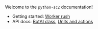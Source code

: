 Welcome to the `python-sc2` documentation!

* Getting started: [Worker rush](./Worker-rush-bot)
* API docs: [BotAI class](./The-BotAI-class), [Units and actions](./Units-and-actions)

